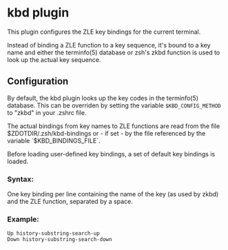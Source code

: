 # kbd plugin

This plugin configures the ZLE key bindings for the current terminal.

Instead of binding a ZLE function to a key sequence, it's bound to a key name and either the terminfo(5) database or zsh's zkbd function is used to look up the actual key sequence.

## Configuration

By default, the kbd plugin looks up the key codes in the terminfo(5) database. This can be overriden by setting the variable `$KBD_CONFIG_METHOD` to "zkbd" in your .zshrc file.

The actual bindings from key names to ZLE functions are read from the file $ZDOTDIR/.zsh/kbd-bindings or - if set - by the file referenced by the variable `$KBD_BINDINGS_FILE`.

Before loading user-defined key bindings, a set of default key bindings is loaded.

### Syntax:

One key binding per line containing the name of the key (as used by zkbd) and the ZLE function, separated by a space.

### Example:

	Up history-substring-search-up
	Down history-substring-search-down
